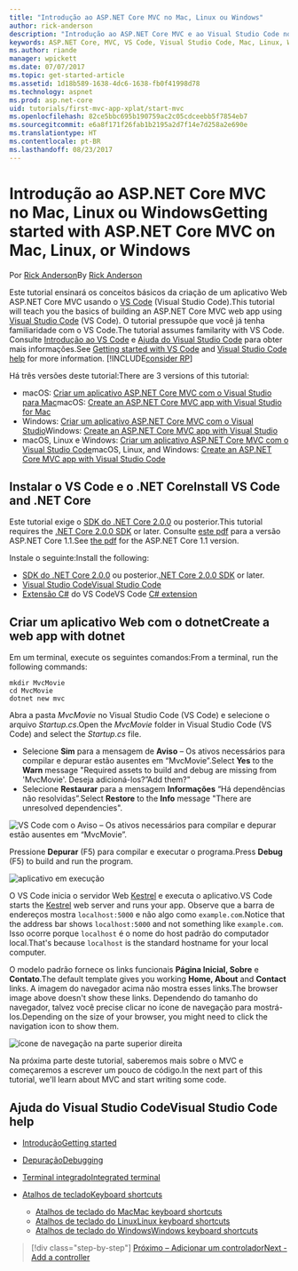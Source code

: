 ```yaml
---
title: "Introdução ao ASP.NET Core MVC no Mac, Linux ou Windows"
author: rick-anderson
description: "Introdução ao ASP.NET Core MVC e ao Visual Studio Code no Mac, Linux e Windows"
keywords: ASP.NET Core, MVC, VS Code, Visual Studio Code, Mac, Linux, Windows
ms.author: riande
manager: wpickett
ms.date: 07/07/2017
ms.topic: get-started-article
ms.assetid: 1d18b589-1638-4dc6-1638-fb0f41998d78
ms.technology: aspnet
ms.prod: asp.net-core
uid: tutorials/first-mvc-app-xplat/start-mvc
ms.openlocfilehash: 82ce5bbc695b190759ac2c05cdceebb5f7854eb7
ms.sourcegitcommit: e6a8f171f26fab1b2195a2d7f14e7d258a2e690e
ms.translationtype: HT
ms.contentlocale: pt-BR
ms.lasthandoff: 08/23/2017
---
```

# <a name="getting-started-with-aspnet-core-mvc--on-mac-linux-or-windows"></a><span data-ttu-id="29947-104">Introdução ao ASP.NET Core MVC no Mac, Linux ou Windows</span><span class="sxs-lookup"><span data-stu-id="29947-104">Getting started with ASP.NET Core MVC  on Mac, Linux, or Windows</span></span>

<span data-ttu-id="29947-105">Por [Rick Anderson](https://twitter.com/RickAndMSFT)</span><span class="sxs-lookup"><span data-stu-id="29947-105">By [Rick Anderson](https://twitter.com/RickAndMSFT)</span></span>

<span data-ttu-id="29947-106">Este tutorial ensinará os conceitos básicos da criação de um aplicativo Web ASP.NET Core MVC usando o [VS Code](https://code.visualstudio.com) (Visual Studio Code).</span><span class="sxs-lookup"><span data-stu-id="29947-106">This tutorial will teach you the basics of building an ASP.NET Core MVC web app using [Visual Studio Code](https://code.visualstudio.com) (VS Code).</span></span> <span data-ttu-id="29947-107">O tutorial pressupõe que você já tenha familiaridade com o VS Code.</span><span class="sxs-lookup"><span data-stu-id="29947-107">The tutorial assumes familarity with VS Code.</span></span> <span data-ttu-id="29947-108">Consulte [Introdução ao VS Code](https://code.visualstudio.com/docs) e [Ajuda do Visual Studio Code](#visual-studio-code-help) para obter mais informações.</span><span class="sxs-lookup"><span data-stu-id="29947-108">See [Getting started with VS Code](https://code.visualstudio.com/docs) and [Visual Studio Code help](#visual-studio-code-help) for more information.</span></span> [!INCLUDE[consider RP](../../includes/razor.md)]

<span data-ttu-id="29947-109">Há três versões deste tutorial:</span><span class="sxs-lookup"><span data-stu-id="29947-109">There are 3 versions of this tutorial:</span></span>

* <span data-ttu-id="29947-110">macOS: [Criar um aplicativo ASP.NET Core MVC com o Visual Studio para Mac](xref:tutorials/first-mvc-app-mac/start-mvc)</span><span class="sxs-lookup"><span data-stu-id="29947-110">macOS: [Create an ASP.NET Core MVC app with Visual Studio for Mac](xref:tutorials/first-mvc-app-mac/start-mvc)</span></span>
* <span data-ttu-id="29947-111">Windows: [Criar um aplicativo ASP.NET Core MVC com o Visual Studio](xref:tutorials/first-mvc-app/start-mvc)</span><span class="sxs-lookup"><span data-stu-id="29947-111">Windows: [Create an ASP.NET Core MVC app with Visual Studio](xref:tutorials/first-mvc-app/start-mvc)</span></span>
* <span data-ttu-id="29947-112">macOS, Linux e Windows: [Criar um aplicativo ASP.NET Core MVC com o Visual Studio Code](xref:tutorials/first-mvc-app-xplat/start-mvc)</span><span class="sxs-lookup"><span data-stu-id="29947-112">macOS, Linux, and Windows: [Create an ASP.NET Core MVC app with Visual Studio Code](xref:tutorials/first-mvc-app-xplat/start-mvc)</span></span> 

## <a name="install-vs-code-and-net-core"></a><span data-ttu-id="29947-113">Instalar o VS Code e o .NET Core</span><span class="sxs-lookup"><span data-stu-id="29947-113">Install VS Code and .NET Core</span></span>

<span data-ttu-id="29947-114">Este tutorial exige o [SDK do .NET Core 2.0.0](https://dot.net/core) ou posterior.</span><span class="sxs-lookup"><span data-stu-id="29947-114">This tutorial requires the [.NET Core 2.0.0 SDK](https://dot.net/core) or later.</span></span> <span data-ttu-id="29947-115">Consulte [este pdf](https://github.com/aspnet/Docs/tree/master/aspnetcore/tutorials/first-mvc-app-mac/start-mvc/8-23-17.pdf) para a versão ASP.NET Core 1.1.</span><span class="sxs-lookup"><span data-stu-id="29947-115">See [the pdf](https://github.com/aspnet/Docs/tree/master/aspnetcore/tutorials/first-mvc-app-mac/start-mvc/8-23-17.pdf) for the ASP.NET Core 1.1 version.</span></span>

<span data-ttu-id="29947-116">Instale o seguinte:</span><span class="sxs-lookup"><span data-stu-id="29947-116">Install the following:</span></span>

* <span data-ttu-id="29947-117">[SDK do .NET Core 2.0.0](https://dot.net/core) ou posterior.</span><span class="sxs-lookup"><span data-stu-id="29947-117">[.NET Core 2.0.0 SDK](https://dot.net/core) or later.</span></span>
* [<span data-ttu-id="29947-118">Visual Studio Code</span><span class="sxs-lookup"><span data-stu-id="29947-118">Visual Studio Code</span></span>](https://code.visualstudio.com)
* <span data-ttu-id="29947-119">[Extensão C#](https://marketplace.visualstudio.com/items?itemName=ms-vscode.csharp) do VS Code</span><span class="sxs-lookup"><span data-stu-id="29947-119">VS Code [C# extension](https://marketplace.visualstudio.com/items?itemName=ms-vscode.csharp)</span></span> 

## <a name="create-a-web-app-with-dotnet"></a><span data-ttu-id="29947-120">Criar um aplicativo Web com o dotnet</span><span class="sxs-lookup"><span data-stu-id="29947-120">Create a web app with dotnet</span></span>

<span data-ttu-id="29947-121">Em um terminal, execute os seguintes comandos:</span><span class="sxs-lookup"><span data-stu-id="29947-121">From a terminal, run the following commands:</span></span>

```console
mkdir MvcMovie
cd MvcMovie
dotnet new mvc
```

<span data-ttu-id="29947-122">Abra a pasta *MvcMovie* no Visual Studio Code (VS Code) e selecione o arquivo *Startup.cs*.</span><span class="sxs-lookup"><span data-stu-id="29947-122">Open the *MvcMovie* folder in Visual Studio Code (VS Code) and select the *Startup.cs* file.</span></span>

- <span data-ttu-id="29947-123">Selecione **Sim** para a mensagem de **Aviso** – Os ativos necessários para compilar e depurar estão ausentes em “MvcMovie”.</span><span class="sxs-lookup"><span data-stu-id="29947-123">Select **Yes** to the **Warn** message "Required assets to build and debug are missing from 'MvcMovie'.</span></span> <span data-ttu-id="29947-124">Deseja adicioná-los?”</span><span class="sxs-lookup"><span data-stu-id="29947-124">Add them?"</span></span>
- <span data-ttu-id="29947-125">Selecione **Restaurar** para a mensagem **Informações** “Há dependências não resolvidas”.</span><span class="sxs-lookup"><span data-stu-id="29947-125">Select **Restore** to the **Info** message "There are unresolved dependencies".</span></span>

![VS Code com o Aviso – Os ativos necessários para compilar e depurar estão ausentes em “MvcMovie”.](../web-api-vsc/_static/vsc_restore.png)

<span data-ttu-id="29947-129">Pressione **Depurar** (F5) para compilar e executar o programa.</span><span class="sxs-lookup"><span data-stu-id="29947-129">Press **Debug** (F5) to build and run the program.</span></span>

![aplicativo em execução](../first-mvc-app/start-mvc/_static/1.png)

<span data-ttu-id="29947-131">O VS Code inicia o servidor Web [Kestrel](xref:fundamentals/servers/kestrel) e executa o aplicativo.</span><span class="sxs-lookup"><span data-stu-id="29947-131">VS Code starts the [Kestrel](xref:fundamentals/servers/kestrel) web server and runs your app.</span></span> <span data-ttu-id="29947-132">Observe que a barra de endereços mostra `localhost:5000` e não algo como `example.com`.</span><span class="sxs-lookup"><span data-stu-id="29947-132">Notice that the address bar shows `localhost:5000` and not something like `example.com`.</span></span> <span data-ttu-id="29947-133">Isso ocorre porque `localhost` é o nome do host padrão do computador local.</span><span class="sxs-lookup"><span data-stu-id="29947-133">That's because `localhost` is the standard hostname for your local computer.</span></span>

<span data-ttu-id="29947-134">O modelo padrão fornece os links funcionais **Página Inicial, Sobre** e **Contato**.</span><span class="sxs-lookup"><span data-stu-id="29947-134">The default template gives you working **Home, About** and **Contact** links.</span></span> <span data-ttu-id="29947-135">A imagem do navegador acima não mostra esses links.</span><span class="sxs-lookup"><span data-stu-id="29947-135">The browser image above doesn't show these links.</span></span> <span data-ttu-id="29947-136">Dependendo do tamanho do navegador, talvez você precise clicar no ícone de navegação para mostrá-los.</span><span class="sxs-lookup"><span data-stu-id="29947-136">Depending on the size of your browser, you might need to click the navigation icon to show them.</span></span>

![ícone de navegação na parte superior direita](../first-mvc-app/start-mvc/_static/2.png)

<span data-ttu-id="29947-138">Na próxima parte deste tutorial, saberemos mais sobre o MVC e começaremos a escrever um pouco de código.</span><span class="sxs-lookup"><span data-stu-id="29947-138">In the next part of this tutorial, we'll learn about MVC and start writing some code.</span></span>

## <a name="visual-studio-code-help"></a><span data-ttu-id="29947-139">Ajuda do Visual Studio Code</span><span class="sxs-lookup"><span data-stu-id="29947-139">Visual Studio Code help</span></span>

- [<span data-ttu-id="29947-140">Introdução</span><span class="sxs-lookup"><span data-stu-id="29947-140">Getting started</span></span>](https://code.visualstudio.com/docs)
- [<span data-ttu-id="29947-141">Depuração</span><span class="sxs-lookup"><span data-stu-id="29947-141">Debugging</span></span>](https://code.visualstudio.com/docs/editor/debugging)
- [<span data-ttu-id="29947-142">Terminal integrado</span><span class="sxs-lookup"><span data-stu-id="29947-142">Integrated terminal</span></span>](https://code.visualstudio.com/docs/editor/integrated-terminal)
- [<span data-ttu-id="29947-143">Atalhos de teclado</span><span class="sxs-lookup"><span data-stu-id="29947-143">Keyboard shortcuts</span></span>](https://code.visualstudio.com/docs/getstarted/keybindings#_keyboard-shortcuts-reference)

  - [<span data-ttu-id="29947-144">Atalhos de teclado do Mac</span><span class="sxs-lookup"><span data-stu-id="29947-144">Mac keyboard shortcuts</span></span>](https://go.microsoft.com/fwlink/?linkid=832143)
  - [<span data-ttu-id="29947-145">Atalhos de teclado do Linux</span><span class="sxs-lookup"><span data-stu-id="29947-145">Linux keyboard shortcuts</span></span>](https://go.microsoft.com/fwlink/?linkid=832144)
  - [<span data-ttu-id="29947-146">Atalhos de teclado do Windows</span><span class="sxs-lookup"><span data-stu-id="29947-146">Windows keyboard shortcuts</span></span>](https://go.microsoft.com/fwlink/?linkid=832145)

>[!div class="step-by-step"]
[<span data-ttu-id="29947-147">Próximo – Adicionar um controlador</span><span class="sxs-lookup"><span data-stu-id="29947-147">Next - Add a controller</span></span>](adding-controller.md)
